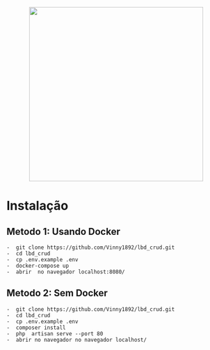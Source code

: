 <p align="center"><a href="https://laravel.com" target="_blank"><img src="https://raw.githubusercontent.com/laravel/art/master/logo-lockup/5%20SVG/2%20CMYK/1%20Full%20Color/laravel-logolockup-cmyk-red.svg" width="400"></a></p>

# Instalação

## Metodo 1: Usando Docker
    -  git clone https://github.com/Vinny1892/lbd_crud.git 
    -  cd lbd_crud
    -  cp .env.example .env
    -  docker-compose up
    -  abrir  no navegador localhost:8080/
## Metodo 2: Sem Docker
    -  git clone https://github.com/Vinny1892/lbd_crud.git 
    -  cd lbd_crud
    -  cp .env.example .env
    -  composer install
    -  php  artisan serve --port 80 
    -  abrir no navegador no navegador localhost/

    


